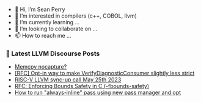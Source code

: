 - 👋 Hi, I’m Sean Perry
- 👀 I’m interested in compilers (c++, COBOL, llvm)
- 🌱 I’m currently learning ...
- 💞️ I’m looking to collaborate on ...
- 📫 How to reach me ...

<!---
s66perry/s66perry is a ✨ special ✨ repository because its `README.md` (this file) appears on your GitHub profile.
You can click the Preview link to take a look at your changes.
--->
### 📕 Latest LLVM Discourse Posts

<!-- DISCOURSE-LLVM:START -->
- [Memcpy nocapture?](https://discourse.llvm.org/t/memcpy-nocapture/70874#post_1)
- [[RFC] Opt-in way to make VerifyDiagnosticConsumer slightly less strict](https://discourse.llvm.org/t/rfc-opt-in-way-to-make-verifydiagnosticconsumer-slightly-less-strict/70747#post_5)
- [RISC-V LLVM sync-up call May 25th 2023](https://discourse.llvm.org/t/risc-v-llvm-sync-up-call-may-25th-2023/70873#post_1)
- [RFC: Enforcing Bounds Safety in C &lpar;-fbounds-safety&rpar;](https://discourse.llvm.org/t/rfc-enforcing-bounds-safety-in-c-fbounds-safety/70854#post_6)
- [How to run &quot;always-inline&quot; pass using new pass manager and opt](https://discourse.llvm.org/t/how-to-run-always-inline-pass-using-new-pass-manager-and-opt/70812#post_3)
<!-- DISCOURSE-LLVM:END -->
